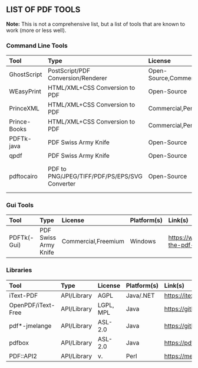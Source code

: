 ## LIST OF PDF TOOLS

**Note:** This is not a comprehensive list, but a list of tools that are known to work (more or less well).

### Command Line Tools

| Tool | Type | License | Platform(s) | Link(s) |
|:--------------------------|:-----------------------------------|:----------------|:----------------|:----------------|
| GhostScript | PostScript/PDF Conversion/Renderer | Open-Source,Commercial | Multiple | https://www.ghostscript.com/ |
| WEasyPrint | HTML/XML+CSS Conversion to PDF | Open-Source | Python | https://weasyprint.org/ |
| PrinceXML | HTML/XML+CSS Conversion to PDF | Commercial,Personal | Multiple | https://www.princexml.com/ |
| Prince-Books | HTML/XML+CSS Conversion to PDF | Commercial,Personal | Multiple | https://www.princexml.com/ |
| PDFTk-java | PDF Swiss Army Knife | Open-Source | Java | https://gitlab.com/pdftk-java/pdftk |
| qpdf | PDF Swiss Army Knife | Open-Source | Multiple | https://github.com/qpdf/qpdf |
| pdftocairo | PDF to PNG/JPEG/TIFF/PDF/PS/EPS/SVG Converter | Open-Source | Multiple | part of Poppler, https://poppler.freedesktop.org/, https://blog.alivate.com.au/tag/pdftocairo/ (Win) |

### Gui Tools

| Tool | Type | License | Platform(s) | Link(s) |
|:--------------------------|:-----------------------------------|:----------------|:----------------|:----------------|
| PDFTk(-Gui) | PDF Swiss Army Knife | Commercial,Freemium | Windows | https://www.pdflabs.com/tools/pdftk-the-pdf-toolkit/ |

### Libraries

| Tool | Type | License | Platform(s) | Link(s) |
|:--------------------------|:-----------------------------------|:----------------|:----------------|:----------------|
| iText-PDF      | API/Library | AGPL     | Java/.NET | https://itextpdf.com/en |
| OpenPDF/iText-Free   | API/Library | LGPL, MPL | Java      | https://github.com/LibrePDF/OpenPDF |
| pdf*-jmelange  | API/Library | ASL-2.0  | Java      | https://github.com/terefang/jmelange/|
| pdfbox         | API/Library | ASL-2.0  | Java      | https://pdfbox.apache.org/ |
| PDF::API2      | API/Library | v.       | Perl      | https://metacpan.org/pod/PDF::API2 |

